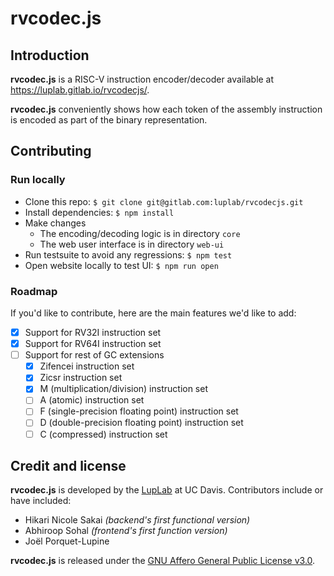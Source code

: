 # rvcodec.js

## Introduction

**rvcodec.js** is a RISC-V instruction encoder/decoder available at
<https://luplab.gitlab.io/rvcodecjs/>.

**rvcodec.js** conveniently shows how each token of the assembly instruction is
encoded as part of the binary representation.

## Contributing

### Run locally

- Clone this repo: `$ git clone git@gitlab.com:luplab/rvcodecjs.git`
- Install dependencies: `$ npm install`
- Make changes
    * The encoding/decoding logic is in directory `core`
    * The web user interface is in directory `web-ui`
- Run testsuite to avoid any regressions: `$ npm test`
- Open website locally to test UI: `$ npm run open`

### Roadmap

If you'd like to contribute, here are the main features we'd like to add:

- [x] Support for RV32I instruction set
- [x] Support for RV64I instruction set
- [ ] Support for rest of GC extensions
    - [x] Zifencei instruction set
    - [X] Zicsr instruction set
    - [x] M (multiplication/division) instruction set
    - [ ] A (atomic) instruction set
    - [ ] F (single-precision floating point) instruction set
    - [ ] D (double-precision floating point) instruction set
    - [ ] C (compressed) instruction set

## Credit and license

**rvcodec.js** is developed by the [LupLab](https://luplab.cs.ucdavis.edu/) at
UC Davis. Contributors include or have included:

- Hikari Nicole Sakai *(backend's first functional version)*
- Abhiroop Sohal *(frontend's first function version)*
- Joël Porquet-Lupine

**rvcodec.js** is released under the [GNU Affero General Public License
v3.0](https://www.gnu.org/licenses/agpl-3.0.en.html).
